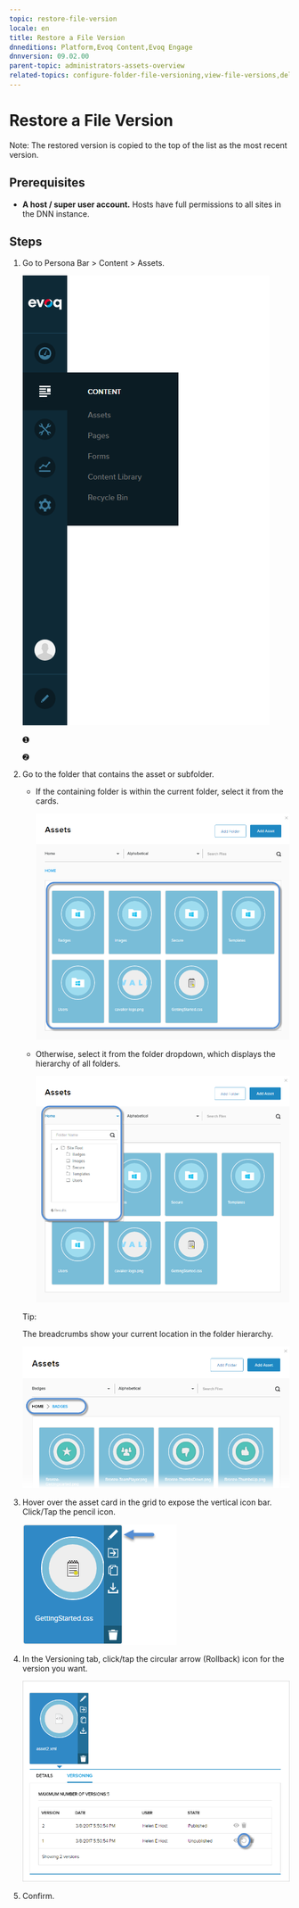 ```yaml
---
topic: restore-file-version
locale: en
title: Restore a File Version
dnneditions: Platform,Evoq Content,Evoq Engage
dnnversion: 09.02.00
parent-topic: administrators-assets-overview
related-topics: configure-folder-file-versioning,view-file-versions,delete-file-version,page-file-versioning
---
```


# Restore a File Version

Note: The restored version is copied to the top of the list as the most recent version.

## Prerequisites

*   **A host / super user account.** Hosts have full permissions to all sites in the DNN instance.

## Steps

1.  Go to Persona Bar \> Content \> Assets.
    
    ![Persona Bar > Content > Assets](img/scr-pbar-host-Content-E91.png)
    
    ➊
    
    ➋
    
2.  Go to the folder that contains the asset or subfolder.
    
    *   If the containing folder is within the current folder, select it from the cards.
        
          
        
        ![Assets grid](img/scr-Assets-assetlist-grid-E90.png)
        
          
        
    *   Otherwise, select it from the folder dropdown, which displays the hierarchy of all folders.
        
          
        
        ![Folder selection](img/scr-Assets-folderdropdown-E90.png)
        
          
        
    
    Tip:
    
    The breadcrumbs show your current location in the folder hierarchy.
    
      
    
    ![Breadcrumbs](img/scr-Assets-breadcrumbs-E90.png)
    
      
    
3.  Hover over the asset card in the grid to expose the vertical icon bar. Click/Tap the pencil icon.
    
      
    
    ![Asset card iconbar - pencil](img/scr-Assets-assetcard-iconbar-edit-E90.png)
    
      
    
4.  In the Versioning tab, click/tap the circular arrow (Rollback) icon for the version you want.
    
      
    
    ![Asset > Edit > Versioning — Rollback](img/scr-Assets-asset-edit-versioning-rollback-E90.png)
    
      
    
5.  Confirm.